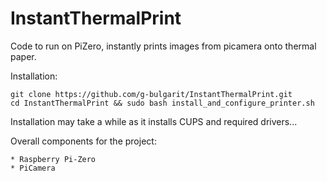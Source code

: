 # InstantThermalPrint
Code to run on PiZero, instantly prints images from picamera onto thermal paper.

Installation:
```
git clone https://github.com/g-bulgarit/InstantThermalPrint.git
cd InstantThermalPrint && sudo bash install_and_configure_printer.sh
```
Installation may take a while as it installs CUPS and required drivers...

Overall components for the project:
```
* Raspberry Pi-Zero
* PiCamera

